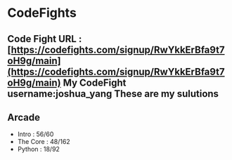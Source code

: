 # CodeFights
Code Fight URL : [https://codefights.com/signup/RwYkkErBfa9t7oH9g/main](https://codefights.com/signup/RwYkkErBfa9t7oH9g/main)
My CodeFight username:joshua_yang
These are my sulutions
---
## Arcade
* Intro : 56/60
* The Core : 48/162
* Python : 18/92 